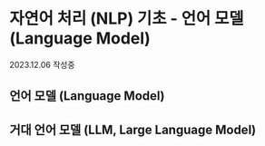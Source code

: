 # 자연어 처리 (NLP) 기초 - 언어 모델 (Language Model)

2023.12.06 작성중

## 언어 모델 (Language Model)

## 거대 언어 모델 (LLM, Large Language Model)